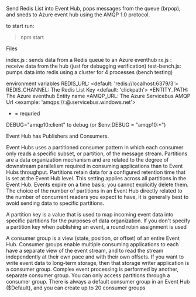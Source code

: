 


Send Redis List into Event Hub, pops messages from the queue (brpop), and sneds to Azure event hub using the AMQP 1.0 protocol.  


to start run:

> npm start

Files

index.js :  sends data from a Redis queue to an Azure eventhub
rx.js : receive data from the hub (just for debugging verification)
test-bench.js: pumps data into redis using a cluster for 4 processes (bench testing)

environment variables
REDIS_URL:  <default: 'redis://localhost:6379/3'>
REDIS_CHANNEL: The Redis List Key <default: 'clickpath'>
*ENTITY_PATH: The Azure eventhub Entity name
*AMQP_URL: The Azure Servicebus AMQP Url <example: 'amqps://<AccessKey>:<Access>@<namespace>.servicebus.windows.net'>

* = requried

DEBUG="amqp10:client"  to debug (or $env:DEBUG = "amqp10:*")


Event Hub has Publishers and Consumers.

Event Hubs uses a partitioned consumer pattern in which each consumer only reads a specific subset, or partition, of the message stream. Partitions are a data organization mechanism and are  related to the degree of downstream parallelism required in consuming applications than to Event Hubs throughput. Partitions retain data for a configured retention time that is set at the Event Hub level. This setting applies across all partitions in the Event Hub. Events expire on a time basis; you cannot explicitly delete them.  The choice of the number of partitions in an Event Hub directly related to the number of concurrent readers you expect to have, it is generally best to avoid sending data to specific partitions.

A partition key is a value that is used to map incoming event data into specific partitions for the purposes of data organization.  If you don't specify a partition key when publishing an event, a round robin assignment is used

A consumer group is a view (state, position, or offset) of an entire Event Hub. Consumer groups enable multiple consuming applications to each have a separate view of the event stream, and to read the stream independently at their own pace and with their own offsets.  If you want to write event data to long-term storage, then that storage writer application is a consumer group. Complex event processing is performed by another, separate consumer group. You can only access partitions through a consumer group. There is always a default consumer group in an Event Hub ($Default), and you can create up to 20 consumer groups 
